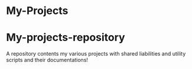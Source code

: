 # My-Projects

# My-projects-repository
A repository contents my various projects with shared liabilities and utility scripts and their documentations!
